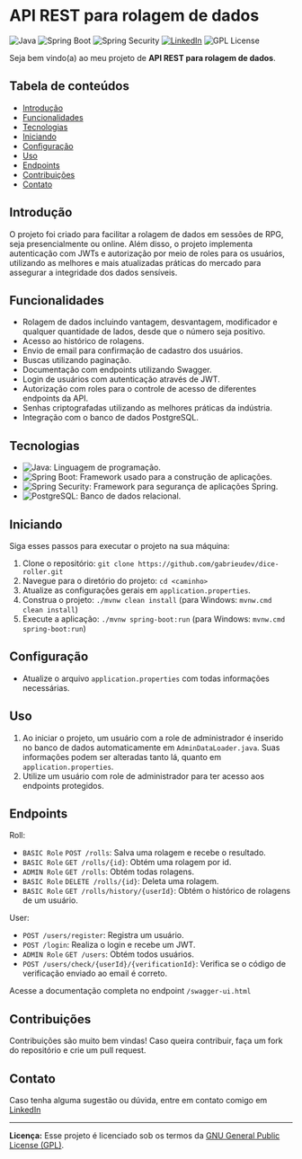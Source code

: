 # API REST para rolagem de dados

![Java](https://img.shields.io/badge/Java-21-orange) ![Spring Boot](https://img.shields.io/badge/Spring%20Boot-3-green) ![Spring Security](https://img.shields.io/badge/Spring%20Security-6-green) [![LinkedIn](https://img.shields.io/badge/Connect%20on-LinkedIn-blue)](https://www.linkedin.com/in/gabrieudev) ![GPL License](https://img.shields.io/badge/License-GPL-blue)

Seja bem vindo(a) ao meu projeto de **API REST para rolagem de dados**. 

## Tabela de conteúdos

- [Introdução](#introdução)
- [Funcionalidades](#funcionalidades)
- [Tecnologias](#tecnologias)
- [Iniciando](#iniciando)
- [Configuração](#configuração)
- [Uso](#uso)
- [Endpoints](#endpoints)
- [Contribuições](#contribuições)
- [Contato](#contato)

## Introdução

O projeto foi criado para facilitar a rolagem de dados em sessões de RPG, seja presencialmente ou online. Além disso, o projeto implementa autenticação com JWTs e autorização por meio de roles para os usuários, utilizando as melhores e mais atualizadas práticas do mercado para assegurar a integridade dos dados sensíveis. 

## Funcionalidades

- Rolagem de dados incluindo vantagem, desvantagem, modificador e qualquer quantidade de lados, desde que o número seja positivo.
- Acesso ao histórico de rolagens.
- Envio de email para confirmação de cadastro dos usuários.
- Buscas utilizando paginação.
- Documentação com endpoints utilizando Swagger.
- Login de usuários com autenticação através de JWT.
- Autorização com roles para o controle de acesso de diferentes endpoints da API. 
- Senhas criptografadas utilizando as melhores práticas da indústria.
- Integração com o banco de dados PostgreSQL.

## Tecnologias

- ![Java](https://img.shields.io/badge/Java-21-orange): Linguagem de programação.
- ![Spring Boot](https://img.shields.io/badge/Spring%20Boot-3-green): Framework usado para a construção de aplicações.
- ![Spring Security](https://img.shields.io/badge/Spring%20Security-6-green): Framework para segurança de aplicações Spring.
- ![PostgreSQL](https://img.shields.io/badge/PostgreSQL-Database-blue): Banco de dados relacional.

## Iniciando

Siga esses passos para executar o projeto na sua máquina:

1. Clone o repositório: `git clone https://github.com/gabrieudev/dice-roller.git`
2. Navegue para o diretório do projeto: `cd <caminho>`
3. Atualize as configurações gerais em `application.properties`.
4. Construa o projeto: `./mvnw clean install` (para Windows: `mvnw.cmd clean install`)
5. Execute a aplicação: `./mvnw spring-boot:run` (para Windows: `mvnw.cmd spring-boot:run`)

## Configuração

- Atualize o arquivo `application.properties` com todas informações necessárias.

## Uso

1. Ao iniciar o projeto, um usuário com a role de administrador é inserido no banco de dados automaticamente em `AdminDataLoader.java`. Suas informações podem ser alteradas tanto lá, quanto em `application.properties`.
2. Utilize um usuário com role de administrador para ter acesso aos endpoints protegidos.

## Endpoints

Roll:

- `BASIC Role` `POST /rolls`: Salva uma rolagem e recebe o resultado.
- `BASIC Role` `GET /rolls/{id}`: Obtém uma rolagem por id.
- `ADMIN Role` `GET /rolls`: Obtém todas rolagens.
- `BASIC Role` `DELETE /rolls/{id}`: Deleta uma rolagem.
- `BASIC Role` `GET /rolls/history/{userId}`: Obtém o histórico de rolagens de um usuário.

User:

- `POST /users/register`: Registra um usuário.
- `POST /login`: Realiza o login e recebe um JWT.
- `ADMIN Role` `GET /users`: Obtém todos usuários.
- `POST /users/check/{userId}/{verificationId}`: Verifica se o código de verificação enviado ao email é correto.

Acesse a documentação completa no endpoint `/swagger-ui.html`

## Contribuições

Contribuições são muito bem vindas! Caso queira contribuir, faça um fork do repositório e crie um pull request.

## Contato

Caso tenha alguma sugestão ou dúvida, entre em contato comigo em [LinkedIn](https://www.linkedin.com/in/gabrieudev)

---

**Licença:** Esse projeto é licenciado sob os termos da [GNU General Public License (GPL)](LICENSE).
